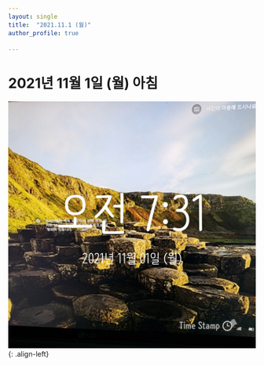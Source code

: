 ```yaml
---
layout: single
title:  "2021.11.1 (월)"
author_profile: true

---
```


# 2021년 11월 1일 (월) 아침
![image](/assets/images/morning/20211101.jpg)
{: .align-left}
